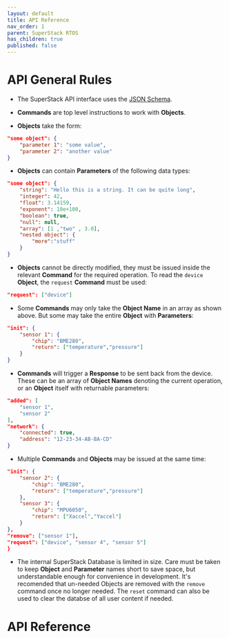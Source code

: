 ```yaml
---
layout: default
title: API Reference
nav_order: 1
parent: SuperStack RTOS
has_children: true
published: false
---
```


# API General Rules 

- The SuperStack API interface uses the [JSON Schema](https://developer.mozilla.org/en-US/docs/Learn/JavaScript/Objects/JSON).

- **Commands** are top level instructions to work with **Objects**.

- **Objects** take the form:
```json
"some object": {
    "parameter 1": "some value",
    "parameter 2": "another value"
}
```

- **Objects** can contain **Parameters** of the following data types:
```json
"some object": {
    "string": "Hello this is a string. It can be quite long",
    "integer": 42,
    "float": 3.14159,
    "exponent": 10e+100,
    "boolean": true,
    "null": null,
    "array": [1 ,"two" , 3.0],
    "nested object": {
        "more":"stuff"
    }
}
```

- **Objects** cannot be directly modified, they must be issued inside the relevant **Command** for the required operation. To read the `device` **Object**, the `request` **Command** must be used:
```json
"request": ["device"]
```

- Some **Commands** may only take the **Object Name** in an array as shown above. But some may take the entire **Object** with **Parameters**:
```json
"init": {
    "sensor 1": {
        "chip": "BME280",
        "return": ["temperature","pressure"]
    }
}
```

- **Commands** will trigger a **Response** to be sent back from the device. These can be an array of **Object Names** denoting the current operation, or an **Object** itself with returnable parameters:
```json
"added": [
    "sensor 1",
    "sensor 2"
],
"network": {
    "connected": true,
    "address": "12-23-34-AB-BA-CD"
}
```

- Multiple **Commands** and **Objects** may be issued at the same time:
```json
"init": {
    "sensor 2": {
        "chip": "BME280",
        "return": ["temperature","pressure"]
    },
    "sensor 3": {
        "chip": "MPU6050",
        "return": ["Xaccel","Yaccel"]
    }
},
"remove": ["sensor 1"],
"request": ["device", "sensor 4", "sensor 5"]
}
```

- The internal SuperStack Database is limited in size. Care must be taken to keep **Object** and **Parameter** names short to save space, but understandable enough for convenience in development. It's recomended that un-needed Objects are removed with the `remove` command once no longer needed. The `reset` command can also be used to clear the databse of all user content if needed.

# API Reference